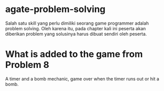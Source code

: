# agate-problem-solving
Salah satu skill yang perlu dimiliki seorang game programmer adalah problem solving. Oleh karena itu, pada chapter kali ini peserta akan diberikan problem yang solusinya harus dibuat sendiri oleh peserta.

# What is added to the game from Problem 8

A timer and a bomb mechanic, game over when the timer runs out or hit a bomb.